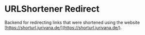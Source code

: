 # URLShortener Redirect

Backend for redirecting links that were shortened using the website [https://shorturl.jurivana.de/](https://shorturl.jurivana.de/).
